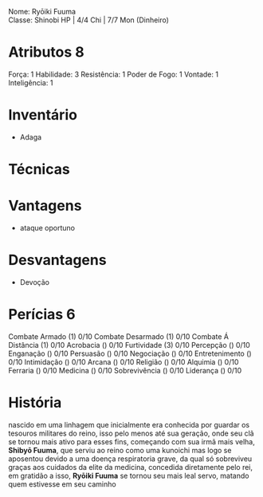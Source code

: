 Nome: Ryōiki Fuuma  
Classe: Shinobi 
HP | 4/4
Chi | 7/7
Mon (Dinheiro) 

# Atributos 8
Força: 1
Habilidade: 3
Resistência: 1
Poder de Fogo: 1
Vontade: 1
Inteligência: 1

# Inventário 
- Adaga

# Técnicas 

# Vantagens 
- ataque oportuno

# Desvantagens 
- Devoção

# Perícias 6
Combate Armado (1) 0/10
Combate Desarmado (1) 0/10
Combate Á Distância (1) 0/10
Acrobacia () 0/10
Furtividade (3) 0/10
Percepção () 0/10
Enganação () 0/10
Persuasão () 0/10
Negociação () 0/10
Entretenimento () 0/10
Intimidação () 0/10
Arcana () 0/10
Religião () 0/10
Alquimia () 0/10
Ferraria () 0/10
Medicina () 0/10
Sobrevivência () 0/10
Liderança () 0/10

# História
nascido em uma linhagem que inicialmente era conhecida por guardar os tesouros militares do reino, isso pelo menos até sua geração, onde seu clã se tornou mais ativo para esses fins, começando com sua irmã mais velha, **Shibyō Fuuma**, que serviu ao reino como uma kunoichi mas logo se aposentou devido a uma doença respiratoria grave, da qual só sobreviveu graças aos cuidados da elite da medicina, concedida diretamente pelo rei, em gratidão a isso, **Ryōiki Fuuma** se tornou seu mais leal servo, matando quem estivesse em seu caminho